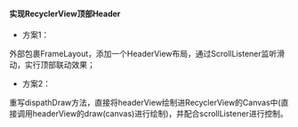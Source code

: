 #### 实现RecyclerView顶部Header

* 方案1：

外部包裹FrameLayout，添加一个HeaderView布局，通过ScrollListener监听滑动，实行顶部联动效果；



* 方案2：

重写dispathDraw方法，直接将headerView绘制进RecyclerView的Canvas中\(直接调用headerView的draw\(canvas\)进行绘制\)，并配合scrollListener进行控制。



